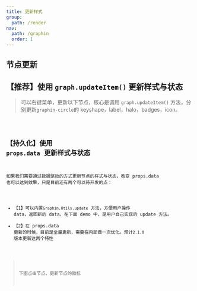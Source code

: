 ```yaml
---
title: 更新样式
group:
  path: /render
nav:
  path: /graphin
  order: 1
---
```


## 节点更新

## 【推荐】使用 `graph.updateItem()` 更新样式与状态

> 可以右键菜单，更新以下节点，核心是调用 `graph.updateItem()` 方法，分别更新`graphin-circle`的 keyshape，label，halo，badges，icon。

<code src='./node.tsx'>

## 【持久化】使用 `props.data` 更新样式与状态

如果我们需要通过数据驱动的方式更新节点的样式与状态，改变 props.data 也可以达到效果，只是目前还有两个可以待开发的点：

- 【1】可以内置`Graphin.Utils.update` 方法，方便用户操作 data，返回新的 data，在下面 demo 中，是用户自己实现的 update 方法。
- 【2】在 props.data 更新的时候，目前是全量更新，需要在内部做一次优化。预计`2.1.0` 版本更新这两个特性

> 下图点击节点，更新节点的徽标

<code src='./state.tsx'>
